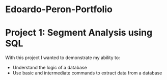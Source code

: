 # Edoardo-Peron-Portfolio


# Project 1: Segment Analysis using SQL
With this project I wanted to demonstrate my ability to:
- Understand the logic of a database
- Use basic and intermediate commands to extract data from a database
